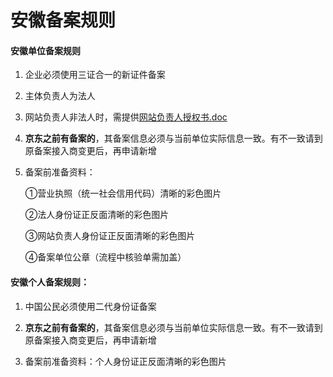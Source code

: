 # 安徽备案规则

#### 安徽单位备案规则

1. 企业必须使用三证合一的新证件备案

2. 主体负责人为法人

3. 网站负责人非法人时，需提供[网站负责人授权书.doc](https://badownload.s3.cn-north-1.jdcloud-oss.com/buchongziliao/anhui/anhuishouquanshu.doc)

3. **京东之前有备案的**，其备案信息必须与当前单位实际信息一致。有不一致请到原备案接入商变更后，再申请新增

4. 备案前准备资料：

   ①营业执照（统一社会信用代码）清晰的彩色图片

   ②法人身份证正反面清晰的彩色图片

   ③网站负责人身份证正反面清晰的彩色图片

   ④备案单位公章（流程中核验单需加盖）

#### 安徽个人备案规则：

1. 中国公民必须使用二代身份证备案

2. **京东之前有备案的**，其备案信息必须与当前单位实际信息一致。有不一致请到原备案接入商变更后，再申请新增

3. 备案前准备资料：个人身份证正反面清晰的彩色图片

